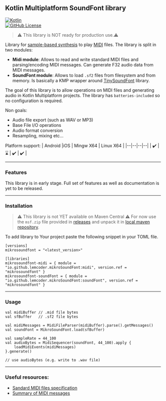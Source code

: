 
## Kotlin Multiplatform SoundFont library
[![Kotlin](https://img.shields.io/badge/kotlin-2.0.21-blue.svg?logo=kotlin)](http://kotlinlang.org)  
[![GitHub License](https://img.shields.io/badge/license-Apache%20License%202.0-blue.svg?style=flat)](http://www.apache.org/licenses/LICENSE-2.0)
>:warning: This library is NOT ready for production use.:warning:

Library for [sample-based synthesis](https://en.wikipedia.org/wiki/Sample-based_synthesis "Sample-based synthesis") to play [MIDI](https://en.wikipedia.org/wiki/MIDI "MIDI") files. The library is split in two modules:
* **Midi module**: Allows to read and write standard MIDI files and parsing/encoding MIDI messages. Can generate F32 audio data from MIDI messages.
* **SoundFont module**: Allows to load `.sf2` files from filesystem and from memory. Is basically a KMP wrapper around [TinySoundFont](https://github.com/schellingb/TinySoundFont) library.

The goal of this library is to allow operations on MIDI files and generating audio in Kotlin Multiplatform projects. The library has `batteries-included` so no configuration is required.

Non goals:
* Audio file export (such as WAV or MP3)
* Base File I/O operations
* Audio format conversion
* Resampling, mixing etc...


Platform support:
| Android |iOS | Mingw X64 | Linux X64 |
|--|--|--|--|
| :heavy_check_mark: | :hourglass: | :heavy_check_mark: | :heavy_check_mark: |




___
### Features
This library is in early stage. Full set of features as well as documentation is yet to be released.



___
### Installation
>:warning: This library is not YET available on Maven Central :warning:
> For now use the `msf.zip` file provided in [releases](https://github.com/lemcoder/MikroSoundFont/releases/) and unpack it in [local maven repository](https://www.baeldung.com/maven-local-repository).

To add library to Your project paste the following snippet in your TOML file.
```
[versions]
mikrosoundfont = "<latest_version>"

[libraries]
mikrosoundfont-midi = { module = "io.github.lemcoder.mikroSoundFont:midi", version.ref = "mikrosoundfont" }  
mikrosoundfont-soundFont = { module = "io.github.lemcoder.mikroSoundFont:soundFont", version.ref = "mikrosoundfont" }
```
___
### Usage
```
val midiBuffer // .mid file bytes  
val sfBuffer   // .sf2 file bytes
    
val midiMessages = MidiFileParser(midiBuffer).parse().getMessages()    
val soundFont = MikroSoundFont.load(sfBuffer)  

val sampleRate = 44_100
val audioBytes = MidiSequencer(soundFont, 44_100).apply {   
	loadMidiEvents(midiMessages)  
}.generate()

// use audioBytes (e.g. write to .wav file)
```

___

### Useful resources:
* [Sandard MIDI files specification](https://drive.google.com/file/d/1t4jcCCKoi5HMi7YJ6skvZfKcefLhhOgU/view?u)
* [Summary of MIDI messages](https://drive.google.com/file/d/1I-bH8zhfS37fnLzV-xnonOCYZycaGzbn/view)